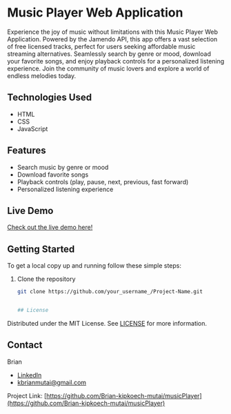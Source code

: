 

# Music Player Web Application

Experience the joy of music without limitations with this Music Player Web Application. Powered by the Jamendo API, this app offers a vast selection of free licensed tracks, perfect for users seeking affordable music streaming alternatives. Seamlessly search by genre or mood, download your favorite songs, and enjoy playback controls for a personalized listening experience. Join the community of music lovers and explore a world of endless melodies today.

## Technologies Used

- HTML
- CSS
- JavaScript

## Features

- Search music by genre or mood
- Download favorite songs
- Playback controls (play, pause, next, previous, fast forward)
- Personalized listening experience

## Live Demo

[Check out the live demo here!](https://music-player-eta-ivory.vercel.app/)

## Getting Started

To get a local copy up and running follow these simple steps:

1. Clone the repository
   ```sh
   git clone https://github.com/your_username_/Project-Name.git


   ## License

Distributed under the MIT License. See [LICENSE](LICENSE) for more information.

## Contact

Brian

- [LinkedIn](https://www.linkedin.com/in/brian-kipkoech-71b5b9248)
- kbrianmutai@gmail.com

Project Link: [https://github.com/Brian-kipkoech-mutai/musicPlayer](https://github.com/Brian-kipkoech-mutai/musicPlayer)

